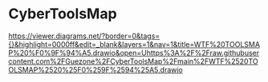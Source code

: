 # CyberToolsMap

https://viewer.diagrams.net/?border=0&tags={}&highlight=0000ff&edit=_blank&layers=1&nav=1&title=WTF%20TOOLSMAP%20%F0%9F%94%A5.drawio&open=Uhttps%3A%2F%2Fraw.githubusercontent.com%2FGuezone%2FCyberToolsMap%2Fmain%2FWTF%2520TOOLSMAP%2520%25F0%259F%2594%25A5.drawio
